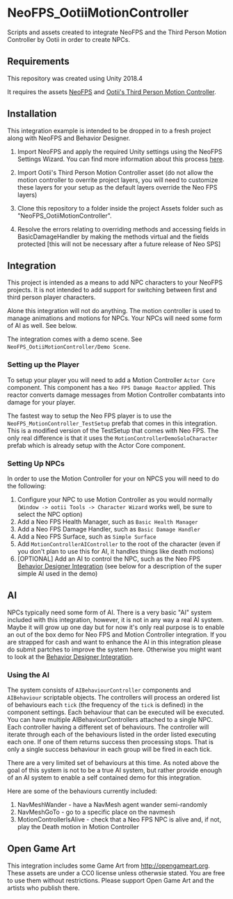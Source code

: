 # NeoFPS_OotiiMotionController
Scripts and assets created to integrate NeoFPS and the Third Person Motion Controller by Ootii in order to create NPCs.

## Requirements
This repository was created using Unity 2018.4

It requires the assets [NeoFPS](https://assetstore.unity.com/packages/templates/systems/neofps-150179?aid=1011l58Ft) and [Ootii's Third Person Motion Controller](https://assetstore.unity.com/packages/templates/systems/third-person-motion-controller-15672?aid=1011l58Ft).

## Installation
This integration example is intended to be dropped in to a fresh project along with NeoFPS and Behavior Designer.

1. Import NeoFPS and apply the required Unity settings using the NeoFPS Settings Wizard. You can find more information about this process [here](https://docs.neofps.com/manual/neofps-installation.html).

2. Import Ootii's Third Person Motion Controller asset (do not allow the motion controller to overrite project layers, you will need to customize these layers for your setup as the default layers override the Neo FPS layers)

3. Clone this repository to a folder inside the project Assets folder such as "NeoFPS_OotiiMotionController".

4. Resolve the errors relating to overriding methods and accessing fields in BasicDamageHandler by making the methods virtual and the fields protected [this will not be necessary after a future release of Neo SPS]
	
## Integration

This project is intended as a means to add NPC characters to your NeoFPS projects. It is not intended to add support for switching between first and third person player characters.

Alone this integration will not do anything. The motion controller is used to manage animations and motions for NPCs. Your NPCs will need some form of AI as well. See below.

The integration comes with a demo scene. See `NeoFPS_OotiiMotionController/Demo Scene`.

### Setting up the Player

To setup your player you will need to add a Motion Controller `Actor Core` component.
This component has a `Neo FPS Damage Reactor` applied. This reactor converts damage messages from Motion Controller combatants into damage for your player.

The fastest way to setup the Neo FPS player is to use the `NeoFPS_MotionController_TestSetup` prefab that comes in this integration. This is a modified version of the TestSetup that comes
with Neo FPS. The only real difference is that it uses the `MotionControllerDemoSoloCharacter` prefab which is already setup with the Actor Core component.

### Setting Up NPCs

In order to use the Motion Controller for your on NPCS you will need to do the following:

  1. Configure your NPC to use Motion Controller as you would normally (`Window -> ootii Tools -> Character Wizard` works well, be sure to select the NPC option)
  2. Add a Neo FPS Health Manager, such as `Basic Health Manager`
  3. Add a Neo FPS Damage Handler, such as `Basic Damage Handler`
  4. Add a Neo FPS Surface, such as `Simple Surface`
  5. Add `MotionControllerAIController` to the root of the character (even if you don't plan to use this for AI, it handles things like death motions)
  6. [OPTIONAL] Add an AI to control the NPC, such as the Neo FPS [Behavior Designer Integration](https://github.com/YondernautsGames/NeoFPS_BehaviorDesigner) 
     (see below for a description of the super simple AI used in the demo)

## AI

NPCs typically need some form of AI. There is a very basic "AI" system included with this integration, however, it is not in any way a real AI system. Maybe it will grow up one
day but for now it's only real purpose is to enable an out of the box demo for Neo FPS and Motion Controller integration. If you are strapped for cash and want to enhance the
AI in this integration please do submit partches to improve the system here. Otherwise you might want to look at the [Behavior Designer Integration](https://github.com/YondernautsGames/NeoFPS_BehaviorDesigner).

### Using the AI

The system consists of `AIBehaviourController` components and `AIBehaviour` scriptable objects. The controllers will process an ordered list of behaviours each `tick` (the frequency of the `tick` is defined)
in the component settings. Each behaviour that can be executed will be executed. You can have multiple AIBehaviourControllers attached to a single NPC. Each controller having a different set of behaviours.
The controller will iterate through each of the behaviours listed in the order listed executing each one. If one of them returns success then processing stops. That is
only a single success behaviour in each group will be fired in each tick.

There are a very limited set of behaviours at this time. As noted above the goal of this system is not to be a true AI system, but rather provide enough of an AI system to enable a self contained demo for
this integration. 

Here are some of the behaviours currently included:

  1. NavMeshWander - have a NavMesh agent wander semi-randomly
  2. NavMeshGoTo - go to a specific place on the navmesh
  3. MotionControllerIsAlive - check that a Neo FPS NPC is alive and, if not, play the Death motion in Motion Controller

  ## Open Game Art

  This integration includes some Game Art from http://opengameart.org. These assets are under a CC0 license unless otherwsie stated. You are free to use them without restrictions. Please support
  Open Game Art and the artists who publish there.